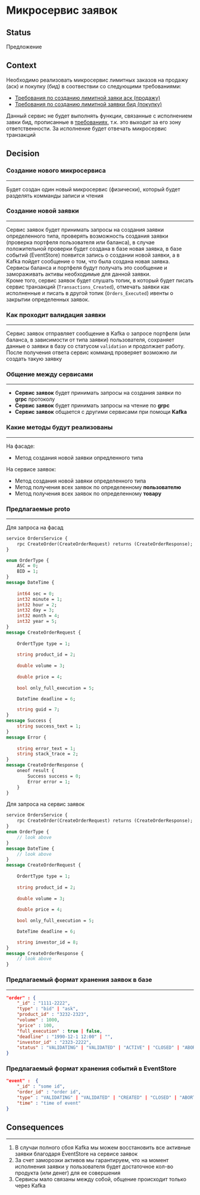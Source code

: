 # Микросервис заявок

## Status

Предложение

## Context

Необходимо реализовать микросервис лимитных заказов на продажу (аск) и покупку (бид) в соотвествии со  следующими требованиями:
+ [Требования по созданию лимитной заяки аск (продажу)](https://docs.google.com/document/d/1e60-ou9c1p_JRWwZ613XFqYKoPQC-Yh2iyGsChzqrhU/edit?pli=1#)
+ [Требования по созданию лимитной заявки бид (покупку)](https://docs.google.com/document/d/1ZkI4wA1G_JldqxuCtSxJlWan9AYKG8fxNPMfGt1NUOU/edit#heading=h.erirw953pvj1)

Данный сервис не будет выполнять функции, связанные с исполнением завки бид, прописанные в [требованиях](https://docs.google.com/document/d/1ZkI4wA1G_JldqxuCtSxJlWan9AYKG8fxNPMfGt1NUOU/edit#heading=h.erirw953pvj1), т.к. это выходит за его зону ответственности. За исполнение будет отвечать микросервис транзакций

## Decision

### <b>Создание нового микросервиса</b>
---
Будет создан один новый микросервис (физически), который будет разделять комманды записи и чтения

### <b>Создание новой заявки</b>
---
Сервис заявок будет принимать запросы на создания заявки определенного типа, проверять возможность создания заявки (проверка портфеля пользователя или баланса), в случае положительной проверки будет создана в базе новая заявка, в базе событий (EventStore) появится запись о создании новой заявки, а в Kafka пойдет сообщение о том, что была создана новая заявка. Сервисы баланса и портфеля будут получать это сообщение и замораживать активы необходимые для данной заявки.  
Кроме того, сервис заявок будет слушать топик, в который будет писать сервис транзакций (`Transactions_Created`), отмечать заявки как исполненные и писать в другой топик (`Orders_Executed`) ивенты о закрытии определенных заявок.

### <b>Как проходит валидация заявки</b>
---
Сервис заявок отправляет сообщение в Kafka о запросе портфеля (или баланса, в зависимости от типа заявки) пользователя, сохраняет данные о заявки в базу со статусом `validation` и продолжает работу. После получения ответа сервис комманд проверяет возможно ли создать такую заявку


### <b>Общение между сервисами</b>
---
+ <b>Сервис заявок</b> будет принимать запросы на создания заявки по <b>grpc</b> протоколу
+ <b>Сервис заявок</b> будет принимать запросы на чтение по <b>grpc</b>
+ <b>Сервис заявок</b> общается с другими сервисами при помощи <b>Kafka</b>

### <b>Какие методы будут реализованы</b>
---
На фасаде:  
+ Метод создания новой заявки опредленного типа  

На сервисе заявок:
+ Метод создания новой завяки определенного типа
+ Метод получения всех заявок по определенному <b>пользователю</b>
+ Метод получения всех заявок по определенному <b>товару</b>


### <b>Предлагаемые proto</b>
---
Для запроса на фасад
```protobuf
service OrdersService {
    rpc CreateOrder(CreateOrderRequest) returns (CreateOrderResponse);
}

enum OrderType {
    ASC = 0;
    BID = 1;
}
message DateTime {
    
    int64 sec = 0;
    int32 minute = 1;
    int32 hour = 2;
    int32 day = 3;
    int32 month = 4;
    int32 year = 5;
}
message CreateOrderRequest {
    
    OrdertType type = 1;
    
    string product_id = 2;
    
    double volume = 3;
    
    double price = 4;
    
    bool only_full_execution = 5;

    DateTime deadline = 6;

    string guid = 7;
}
message Success {
    string success_text = 1;
}
message Error {
    
    string error_text = 1;
    string stack_trace = 2;
}
message CreateOrderResponse {
    oneof result {
        Success success = 0;
        Error error = 1;
    }
}
```

Для запроса на сервис заявок
```protobuf
service OrdersService {
    rpc CreateOrder(CreateOrderRequest) returns (CreateOrderResponse);
}
enum OrderType {
    // look above
}
message DateTime {
    // look above
}
message CreateOrderRequest {
    
    OrdertType type = 1;
    
    string product_id = 2;
    
    double volume = 3;
    
    double price = 4;
    
    bool only_full_execution = 5;

    DateTime deadline = 6;

    string investor_id = 8;
}
message CreateOrderResponse {
    // look above
}
```

### <b>Предлагаемый формат хранения заявок в базе</b>
---
```json
"order" : {
    "_id" : "1111-2222",
    "type" : "bid" | "ask",
    "product_id" : "3232-2323",
    "volume" : 1000,
    "price" : 100,
    "full_execution" : true | false,
    "deadline" : "1990-12-1 12:00" | "",
    "investor_id" : "2323-2222",
    "status" : "VALIDATING" | "VALIDATED" | "ACTIVE" | "CLOSED" | "ABORTED"
}
```

### <b>Предлагаемый формат хранения событий в EventStore</b>
```json
"event" :  {
    "_id" : "some id",
    "order_id" : "order id",
    "type" : "VALIDATING" | "VALIDATED" | "CREATED" | "CLOSED" | "ABORTED",
    "time" : "time of event"
}
```

## Consequences
---
1. В случаи полного сбоя Kafka мы можем восстановить все активные заявки благодаря EventStore на сервисе заявок
2. За счет заморозки активов мы гарантируем, что на момент исполнения заявки у пользователя будет достаточное кол-во продукта (или денег) для ее совершения
3. Сервисы мало связаны между собой, общение происходит только через Kafka